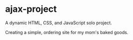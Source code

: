 # ajax-project

A dynamic HTML, CSS, and JavaScript solo project.

Creating a simple, ordering site for my mom's baked goods.
